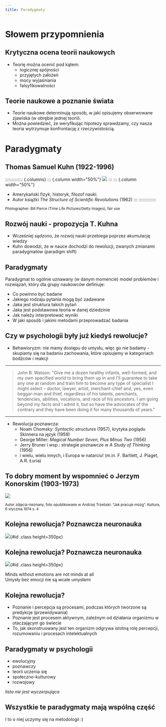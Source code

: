 ```yaml
---
title: Paradygmaty
---
```


# Słowem przypomnienia

## Krytyczna ocena teorii naukowych

- Teorię można ocenić pod kątem:
  - logicznej spójności
  - przyjętych założeń
  - mocy wyjaśniania
  - falsyfikowalności

## Teorie naukowe a poznanie świata

- Teorie naukowe determinują sposób, w jaki opisujemy obserwowane zjawiska (w obrębie jednej teorii).
- Można powiedzieć, że weryfikując hipotezy sprawdzamy, czy nasza teoria wytrzymuje konfrontację z rzeczywistością.

# Paradygmaty

## Thomas Samuel Kuhn (1922-1996)

:::::::::::::: {.columns}
::: {.column width="50%"}
![](img/kuhn.jpg)
:::
::: {.column width="50%"}
- Amerykański fizyk, historyk, filozof nauki. 
- Autor książki *The Structure of Scientific Revolutions* (1962)
:::
::::::::::::::

<small>Photographer: Bill Pierce (Time Life Pictures/Getty Images), fair use </small>

## Rozwój nauki - propozycja T. Kuhna

- Wcześniej sądzono, że rozwój nauki przebiega poprzez akumulację wiedzy
- Kuhn dowodzi, że w nauce dochodzi do rewolucji, zwanych zmianami paradygmatów (paradigm shift)

## Paradygmaty

Paradygmat to ogólnie uznawany (w danym momencie) model problemów i rozwiązań, który dla grupy naukowców definiuje:

- Co powinno być badane
- Jakiego rodzaju pytania mogą być zadawane
- Jaka jest struktura takich pytań
- Jaka jest podstawowa teoria w danej dziedzinie
- Jak należy interpretować wyniki
- W jaki sposób i jakimi metodami przeprowadzać badania


## Czy w psychologii były już kiedyś rewolucje?

- Behawioryzm: nie mamy dostępu do umysłu, więc go nie badamy - skupiamy się na badaniu zachowania, które opisujemy w kategoriach bodźców i reakcji

----------

>John B. Watson: "Give me a dozen healthy infants, well-formed, and my own specified world to bring them up in and I'll guarantee to take any one at random and train him to become any type of specialist I might select – doctor, lawyer, artist, merchant-chief and, yes, even beggar-man and thief, regardless of his talents, penchants, tendencies, abilities, vocations, and race of his ancestors. I am going beyond my facts and I admit it, but so have the advocates of the contrary and they have been doing it for many thousands of years."

--------

- Rewolucja poznawcza:
  + Noam Chomsky: *Syntactic structures* (1957), krytyka poglądu Skinnera na język (1959)
  + George Miller: *Magical Number Seven, Plus Minus Two* (1956)
  + Jerry Bruner i wsp.: strategie poznawcze w *A Study of Thinking* (1956)
  + i wielu, wielu innych, i Europa w natarciu! (m.in. F. Bartlett, J. Piaget, A.R. Łuria)
  
## To dobry moment by wspomnieć o Jerzym Konorskim (1903-1973)

![](img/konorski.jpeg)

<small>Autor zdjęcia nieznany, foto opublikowane w Andrzej Trzebski: “Jak pracuje mózg”. Kultura, 6 stycznia 1974 s. 4</small>

## Kolejna rewolucja? Poznawcza neuronauka

![](img/blad_kartezjusza.jpg){#id .class height=350px}

## Kolejna rewolucja? Poznawcza neuronauka

![](img/emotional_brain.jpg){#id .class height=350px}

Minds without emotions are not minds at all  
Umysły bez emocji nie są wcale umysłami

## Kolejna rewolucja?

- Poznanie i percepcja są procesami, podczas których tworzone są predykcje (przewidywania)
- Poznanie jest procesem aktywnym, zależnym od działania organizmu w otaczającym go świecie
- To, jak skonstruowany jest ten organizm odgrywa istotną rolę percepcji, rozumowaniu i procesach intelektualnych

## Paradygmaty w psychologii

- ewolucyjny
- poznawczy
- teorii uczenia się
- społeczno-kulturowy
- rozwojowy

*lista nie jest wyczerpująca*

## Wszystkie te paradygmaty mają wspólną część

I to o niej uczymy się na metodologii :)

